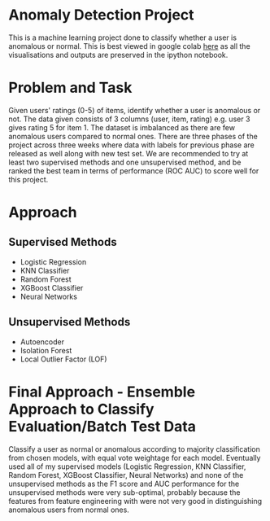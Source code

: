# Anomaly Detection Project
This is a machine learning project done to classify whether a user is anomalous or normal. 
This is best viewed in google colab <a href="https://drive.google.com/drive/folders/19JOW3OeHC3QpidOxh4jC5u7v5HfRcl_L?usp=sharing" target="_blank">here</a> as all the visualisations and outputs are preserved in the ipython notebook.

# Problem and Task
Given users' ratings (0-5) of items, identify whether a user is anomalous or not. The data given consists of 3 columns (user, item, rating) e.g. user 3 gives rating 5 for item 1.
The dataset is imbalanced as there are few anomalous users compared to normal ones. There are three phases of the project across three weeks where data with labels for previous phase are released as well along with new test set. We are recommended to try at least two supervised methods and one unsupervised method, and be ranked the best team in terms of performance (ROC AUC) to score well for this project.

# Approach
## Supervised Methods
- Logistic Regression
- KNN Classifier
- Random Forest
- XGBoost Classifier
- Neural Networks

## Unsupervised Methods
- Autoencoder
- Isolation Forest
- Local Outlier Factor (LOF)

# Final Approach - Ensemble Approach to Classify Evaluation/Batch Test Data
Classify a user as normal or anomalous according to majority classification from chosen models, with equal vote weightage for each model.
Eventually used all of my supervised models (Logistic Regression, KNN Classifier, Random Forest, XGBoost Classifier, Neural Networks) and none of the unsupervised methods as the F1 score and AUC performance for the unsupervised methods were very sub-optimal, probably because the features from feature engineering with were not very good in distinguishing anomalous users from normal ones.

